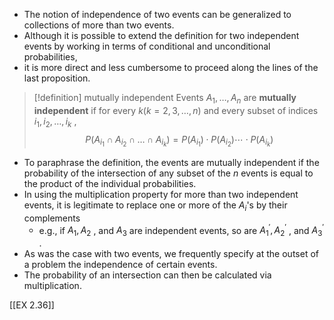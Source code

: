
- The notion of independence of two events can be generalized to collections of more than two events. 
- Although it is possible to extend the definition for two independent events by working in terms of conditional and unconditional probabilities, 
- it is more direct and less cumbersome to proceed along the lines of the last proposition.

> [!definition] mutually independent
> Events ${A}_{1},\ldots ,{A}_{n}$ are **mutually independent** if for every $k\left( {k = 2,3,\ldots ,n}\right)$ and every subset of indices ${i}_{1},{i}_{2},\ldots ,{i}_{k}$ ,
> $$P\left( {{A}_{{i}_{1}} \cap {A}_{{i}_{2}} \cap \ldots \cap {A}_{{i}_{k}}}\right) = P\left( {A}_{{i}_{1}}\right) \cdot P\left( {A}_{{i}_{2}}\right) \cdots \cdot P\left( {A}_{{i}_{k}}\right)$$

- To paraphrase the definition, the events are mutually independent if the probability of the intersection of any subset of the $n$ events is equal to the product of the individual probabilities. 
- In using the multiplication property for more than two independent events, it is legitimate to replace one or more of the ${A}_{i}$'s by their complements 
	- e.g., if ${A}_{1},{A}_{2}$ , and ${A}_{3}$ are independent events, so are ${A}_{1}^{\prime },{A}_{2}^{\prime }$ , and ${A}_{3}^{\prime }$ . 
- As was the case with two events, we frequently specify at the outset of a problem the independence of certain events. 
- The probability of an intersection can then be calculated via multiplication.

[[EX 2.36]]
